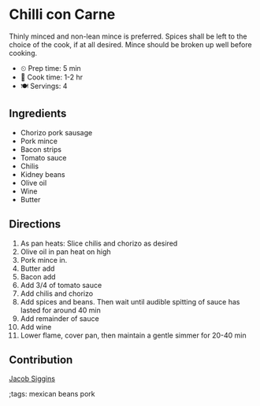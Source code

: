 # Chilli con Carne

Thinly minced and non-lean mince is preferred. Spices shall be left to the
choice of the cook, if at all desired. Mince should be broken up well before
cooking.

- ⏲ Prep time: 5 min
- 🍳 Cook time: 1-2 hr
- 🍽 Servings: 4

## Ingredients

- Chorizo pork sausage
- Pork mince
- Bacon strips
- Tomato sauce
- Chilis
- Kidney beans
- Olive oil
- Wine
- Butter

## Directions

1. As pan heats: Slice chilis and chorizo as desired
2. Olive oil in pan heat on high
3. Pork mince in.
4. Butter add
5. Bacon add
6. Add 3/4 of tomato sauce
7. Add chilis and chorizo
8. Add spices and beans. Then wait until audible spitting of sauce has lasted for around 40 min
9. Add remainder of sauce
10. Add wine
11. Lower flame, cover pan, then maintain a gentle simmer for 20-40 min

## Contribution

[Jacob Siggins](https://www.jacobsiggins.co.uk)

;tags: mexican beans pork
